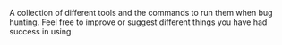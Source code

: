 A collection of different tools and the commands to run them when bug hunting. Feel free to improve or suggest different things you have had success in using

